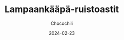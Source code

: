 ---
title: "Lampaankääpä-ruistoastit"
image: "https://vegaanibotti.lauravuo.me/2024/02/2024-02-23_small.png"
date: 2024-02-23
receipt_url: "https://chocochili.net/2011/08/lampaankaaparuistoastit/"
author: "Chocochili"
---